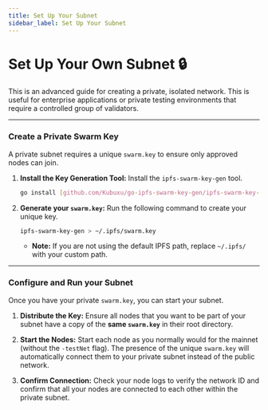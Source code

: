 ```yaml
---
title: Set Up Your Subnet
sidebar_label: Set Up Your Subnet
---
```


# Set Up Your Own Subnet 🔒

This is an advanced guide for creating a private, isolated network. This is useful for enterprise applications or private testing environments that require a controlled group of validators.

---

### **Create a Private Swarm Key**

A private subnet requires a unique `swarm.key` to ensure only approved nodes can join.

1.  **Install the Key Generation Tool:** Install the `ipfs-swarm-key-gen` tool.

    ```bash
    go install [github.com/Kubuxu/go-ipfs-swarm-key-gen/ipfs-swarm-key-gen@latest](https://github.com/Kubuxu/go-ipfs-swarm-key-gen/ipfs-swarm-key-gen@latest)
    ```

2.  **Generate your `swarm.key`:** Run the following command to create your unique key.

    ```bash
    ipfs-swarm-key-gen > ~/.ipfs/swarm.key
    ```
    * **Note:** If you are not using the default IPFS path, replace `~/.ipfs/` with your custom path.

---

### **Configure and Run your Subnet**

Once you have your private `swarm.key`, you can start your subnet.

1.  **Distribute the Key:** Ensure all nodes that you want to be part of your subnet have a copy of the **same `swarm.key`** in their root directory.

2.  **Start the Nodes:** Start each node as you normally would for the mainnet (without the `-testNet` flag). The presence of the unique `swarm.key` will automatically connect them to your private subnet instead of the public network.

3.  **Confirm Connection:** Check your node logs to verify the network ID and confirm that all your nodes are connected to each other within the private subnet.